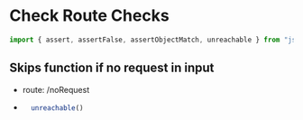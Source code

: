 # Check Route Checks

```ts
import { assert, assertFalse, assertObjectMatch, unreachable } from "jsr:@std/assert";
```


## Skips function if no request in input
- route: /noRequest
- ```ts
    unreachable()
```